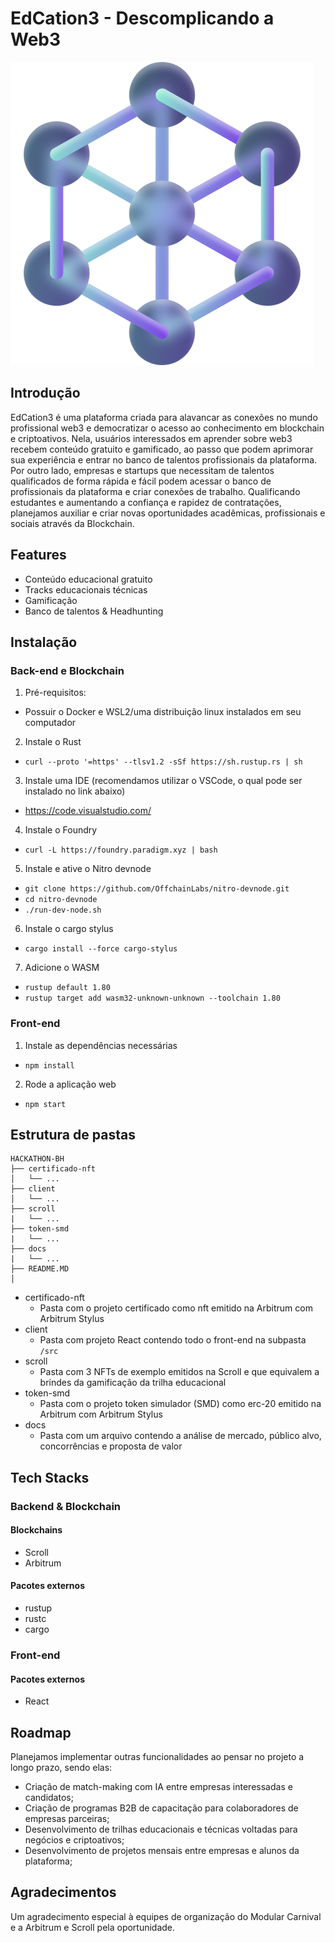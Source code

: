 # EdCation3 - Descomplicando a Web3

![logo](./logo.png)

## Introdução
EdCation3 é uma plataforma criada para alavancar as conexões no mundo profissional web3 e democratizar o acesso ao conhecimento em blockchain e criptoativos. Nela, usuários interessados em aprender sobre web3 recebem conteúdo gratuito e gamificado, ao passo que podem aprimorar sua experiência e entrar no banco de talentos profissionais da plataforma. Por outro lado, empresas e startups que necessitam de talentos qualificados de forma rápida e fácil podem acessar o banco de profissionais da plataforma e criar conexões de trabalho. Qualificando estudantes e aumentando a confiança e rapidez de contratações, planejamos auxiliar e criar novas oportunidades acadêmicas, profissionais e sociais através da Blockchain.

## Features
- Conteúdo educacional gratuito
- Tracks educacionais técnicas
- Gamificação
- Banco de talentos & Headhunting

## Instalação 
### Back-end e Blockchain
1. Pré-requisitos:
- Possuir o Docker e WSL2/uma distribuição linux instalados em seu computador

2. Instale o Rust
- ```curl --proto '=https' --tlsv1.2 -sSf https://sh.rustup.rs | sh```

3. Instale uma IDE (recomendamos utilizar o VSCode, o qual pode ser instalado no link abaixo)
- https://code.visualstudio.com/

4. Instale o Foundry
- ```curl -L https://foundry.paradigm.xyz | bash```

5. Instale e ative o Nitro devnode
- ```git clone https://github.com/OffchainLabs/nitro-devnode.git```
- ```cd nitro-devnode```
- ```./run-dev-node.sh```

6. Instale o cargo stylus
- ```cargo install --force cargo-stylus```

7. Adicione o WASM
- ```rustup default 1.80```
- ```rustup target add wasm32-unknown-unknown --toolchain 1.80```

### Front-end

1. Instale as dependências necessárias
- ```npm install```

2. Rode a aplicação web
- ```npm start```

## Estrutura de pastas

```
HACKATHON-BH
├── certificado-nft
│   └── ...
├── client
│   └── ...
├── scroll
|   └── ...
├── token-smd
|   └── ...
├── docs
|   └── ...
├── README.MD
│   
```

- certificado-nft
    - Pasta com o projeto certificado como nft emitido na Arbitrum com Arbitrum Stylus
- client
    - Pasta com projeto React contendo todo o front-end na subpasta ```/src```
- scroll
    - Pasta com 3 NFTs de exemplo emitidos na Scroll e que equivalem a brindes da gamificação da trilha educacional
- token-smd
    - Pasta com o projeto token simulador (SMD) como erc-20 emitido na Arbitrum com Arbitrum Stylus
- docs
    - Pasta com um arquivo contendo a análise de mercado, público alvo, concorrências e proposta de valor

## Tech Stacks

### Backend & Blockchain

#### Blockchains
- Scroll
- Arbitrum

#### Pacotes externos
- rustup
- rustc
- cargo

### Front-end

#### Pacotes externos
- React

## Roadmap
Planejamos implementar outras funcionalidades ao pensar no projeto a longo prazo, sendo elas:
- Criação de match-making com IA entre empresas interessadas e candidatos;
- Criação de programas B2B de capacitação para colaboradores de empresas parceiras;
- Desenvolvimento de trilhas educacionais e técnicas voltadas para negócios e criptoativos;
- Desenvolvimento de projetos mensais entre empresas e alunos da plataforma;

## Agradecimentos
Um agradecimento especial à equipes de organização do Modular Carnival e a Arbitrum e Scroll pela oportunidade. 
